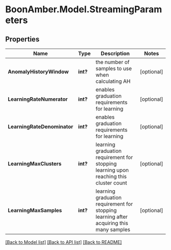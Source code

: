 # BoonAmber.Model.StreamingParameters
## Properties

Name | Type | Description | Notes
------------ | ------------- | ------------- | -------------
**AnomalyHistoryWindow** | **int?** | the number of samples to use when calculating AH | [optional] 
**LearningRateNumerator** | **int?** | enables graduation requirements for learning | [optional] 
**LearningRateDenominator** | **int?** | enables graduation requirements for learning | [optional] 
**LearningMaxClusters** | **int?** | learning graduation requirement for stopping learning upon reaching this cluster count | [optional] 
**LearningMaxSamples** | **int?** | learning graduation requirement for stopping learning after acquiring this many samples | [optional] 

[[Back to Model list]](../README.md#documentation-for-models) [[Back to API list]](../README.md#documentation-for-api-endpoints) [[Back to README]](../README.md)

